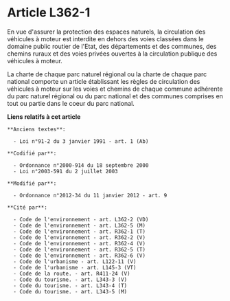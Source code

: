 # Article L362-1

En vue d'assurer la protection des espaces naturels, la circulation des véhicules à moteur est interdite en dehors des voies
classées dans le domaine public routier de l'Etat, des départements et des communes, des chemins ruraux et des voies privées
ouvertes à la circulation publique des véhicules à moteur.

La charte de chaque parc naturel régional ou la charte de chaque parc national comporte un article établissant les règles de
circulation des véhicules à moteur sur les voies et chemins de chaque commune adhérente du parc naturel régional ou du parc
national et des communes comprises en tout ou partie dans le coeur du parc national.

**Liens relatifs à cet article**

	**Anciens textes**:

	  - Loi n°91-2 du 3 janvier 1991 - art. 1 (Ab)

	**Codifié par**:

	  - Ordonnance n°2000-914 du 18 septembre 2000
	  - Loi n°2003-591 du 2 juillet 2003

	**Modifié par**:

	  - Ordonnance n°2012-34 du 11 janvier 2012 - art. 9

	**Cité par**:

	  - Code de l'environnement - art. L362-2 (VD)
	  - Code de l'environnement - art. L362-5 (M)
	  - Code de l'environnement - art. R362-1 (T)
	  - Code de l'environnement - art. R362-2 (V)
	  - Code de l'environnement - art. R362-4 (V)
	  - Code de l'environnement - art. R362-5 (T)
	  - Code de l'environnement - art. R362-6 (V)
	  - Code de l'urbanisme - art. L122-11 (V)
	  - Code de l'urbanisme - art. L145-3 (VT)
	  - Code de la route. - art. R411-24 (V)
	  - Code du tourisme. - art. L343-3 (V)
	  - Code du tourisme. - art. L343-4 (T)
	  - Code du tourisme. - art. L343-5 (M)
